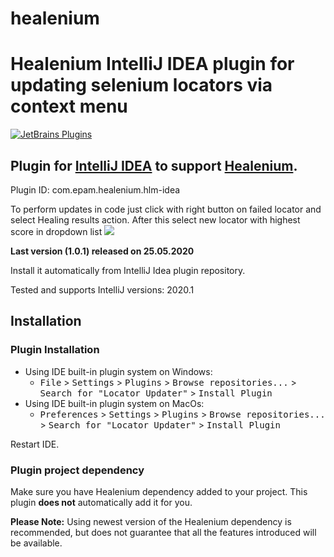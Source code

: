 # healenium 
Healenium IntelliJ IDEA plugin for updating selenium locators via context menu
======================

[![JetBrains Plugins](https://img.shields.io/jetbrains/plugin/v/14178-healenium.svg)](https://img.shields.io/jetbrains/plugin/v/14178-healenium)

## Plugin for [IntelliJ IDEA](https://plugins.jetbrains.com/plugin/14178-healenium/versions) to support [Healenium](https://github.com/healenium/healenium-web). 
Plugin ID: com.epam.healenium.hlm-idea

To perform updates in code just click with right button on failed locator and select Healing results action. 
After this select new locator with highest score in dropdown list
![](https://i.imgur.com/ov8o9Lt.png)

**Last version (1.0.1) released on 25.05.2020**

Install it automatically from IntelliJ Idea plugin repository.

Tested and supports IntelliJ versions: 2020.1

Installation
------------
### Plugin Installation
- Using IDE built-in plugin system on Windows:
  - <kbd>File</kbd> > <kbd>Settings</kbd> > <kbd>Plugins</kbd> > <kbd>Browse repositories...</kbd> > <kbd>Search for "Locator Updater"</kbd> > <kbd>Install Plugin</kbd>
- Using IDE built-in plugin system on MacOs:
  - <kbd>Preferences</kbd> > <kbd>Settings</kbd> > <kbd>Plugins</kbd> > <kbd>Browse repositories...</kbd> > <kbd>Search for "Locator Updater"</kbd> > <kbd>Install Plugin</kbd>
<!-- 
- Manually:
  - Download the [latest release](https://github.com/mplushnikov/lombok-intellij-plugin/releases/latest) and install it manually using <kbd>Preferences</kbd> > <kbd>Plugins</kbd> > <kbd>Install plugin from disk...</kbd>
-->
Restart IDE.

### Plugin project dependency
Make sure you have Healenium dependency added to your project. This plugin **does not** automatically add it for you.

**Please Note:** Using newest version of the Healenium dependency is recommended, but does not guarantee that all the features introduced will be available. <!-- See [Lombok changelog](https://projectlombok.org/changelog.html) for more details. -->
